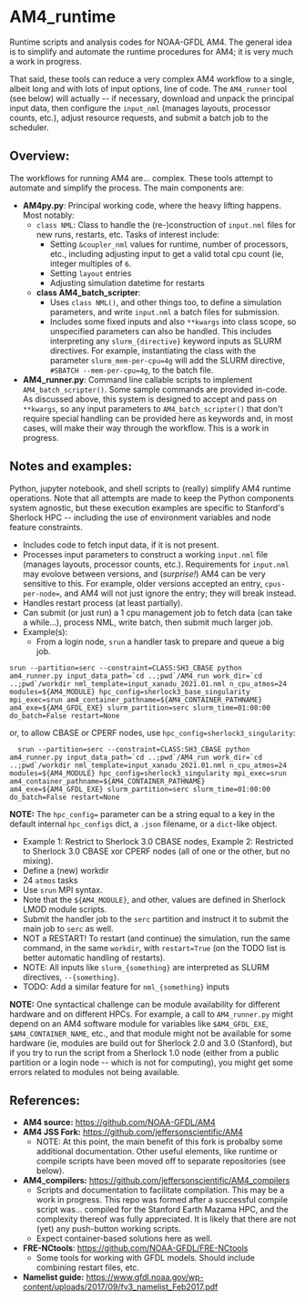 # AM4_runtime
Runtime scripts and analysis codes for NOAA-GFDL AM4. The general idea is to simplify and automate the runtime procedures for AM4; it is very much a work in progress.

That said, these tools can reduce a very complex AM4 workflow to a single, albeit long and with lots of input options, line of code. The `AM4_runner` tool (see below) will actually -- if necessary, download and unpack the principal input data, then configure the `input_nml` (manages layouts, processor counts, etc.), adjust resource requests, and submit a batch job to the scheduler. 

## Overview:
The workflows for running AM4 are... complex. These tools attempt to automate and simplify the process. The main components are:
- **AM4py.py**: Principal working code, where the heavy lifting happens. Most notably:
  - `class NML`: Class to handle the (re-)construction of `input.nml` files for new runs, restarts, etc. Tasks of interest include:
    - Setting `&coupler_nml` values for runtime, number of processors, etc., including adjusting input to get a valid total cpu count (ie, integer multiples of `6`.
    - Setting `layout` entries
    - Adjusting simulation datetime for restarts
  - **class AM4_batch_scripter**:
    - Uses `class NML()`, and other things too, to define a simulation parameters, and write `input.nml` a batch files for submission.
    - Includes some fixed inputs and also `**kwargs` into class scope, so unspecified parameters can also be handled. This includes interpreting any `slurm_{directive}` keyword inputs as SLURM directives. For example, instantiating the class with the parameter `slurm_mem-per-cpu=4g` will add the SLURM directive, `#SBATCH --mem-per-cpu=4g`, to the batch file.
- **AM4_runner.py**: Command line callable scripts to implement `AM4_batch_scripter()`. Some sample commands are provided in-code. As discussed above, this system is designed to accept and pass on `**kwargs`, so any input parameters to `AM4_batch_scripter()` that don't require special handling can be provided here as keywords and, in most cases, will make their way through the workflow. This is a work in progress.
## Notes and examples:
Python, jupyter notebook, and shell scripts to (really) simplify AM4 runtime operations. Note that all attempts are made to keep the Python components system agnostic, but these execution examples are specific to Stanford's Sherlock HPC -- including the use of environment variables and node feature constraints.
  - Includes code to fetch input data, if it is not present.
  - Processes input parameters to construct a working `input.nml` file (manages layouts, processor counts, etc.). Requirements for `input.nml` may evolove between versions, and (*surprise!*) AM4 can be very sensitive to this. For example, older versions accepted an entry, `cpus-per-node=`, and AM4 will not just ignore the entry; they will break instead.
  - Handles restart process (at least partially).
  - Can submit (or just run) a 1 cpu management job to fetch data (can take a while...), process NML, write batch, then submit much larger job.
  -  Example(s):
      - From a login node, `srun` a handler task to prepare and queue a big job.
    
    srun --partition=serc --constraint=CLASS:SH3_CBASE python am4_runner.py input_data_path=`cd ..;pwd`/AM4_run work_dir=`cd ..;pwd`/workdir nml_template=input_xanadu_2021.01.nml n_cpu_atmos=24 modules=${AM4_MODULE} hpc_config=sherlock3_base_singularity mpi_exec=srun am4_container_pathname=${AM4_CONTAINER_PATHNAME} am4_exe=${AM4_GFDL_EXE} slurm_partition=serc slurm_time=01:00:00 do_batch=False restart=None

or, to allow CBASE or CPERF nodes, use `hpc_config=sherlock3_singularity`:

      srun --partition=serc --constraint=CLASS:SH3_CBASE python am4_runner.py input_data_path=`cd ..;pwd`/AM4_run work_dir=`cd ..;pwd`/workdir nml_template=input_xanadu_2021.01.nml n_cpu_atmos=24 modules=${AM4_MODULE} hpc_config=sherlock3_singularity mpi_exec=srun am4_container_pathname=${AM4_CONTAINER_PATHNAME} am4_exe=${AM4_GFDL_EXE} slurm_partition=serc slurm_time=01:00:00 do_batch=False restart=None


**NOTE:** The `hpc_config=` parameter can be a string equal to a key in the default internal `hpc_configs` dict, a `.json` filename, or a `dict`-like object.
      
  - Example 1: Restrict to Sherlock 3.0 CBASE nodes, Example 2: Restricted to Sherlock 3.0 CBASE xor CPERF nodes (all of one or the other, but no mixing).
  - Define a (new) workdir
  - 24 `atmos` tasks
  - Use `srun` MPI syntax. 
  - Note that the `${AM4_MODULE}`, and other, values are defined in Sherlock LMOD module scripts. 
  - Submit the handler job to the `serc` partition and instruct it to submit the main job to `serc` as well.
  - NOT a RESTART! To restart (and continue) the simulation, run the same command, in the same `workdir`, with `restart=True` (on the TODO list is better automatic handling of restarts).
  - NOTE: All inputs like `slurm_{something}` are interpreted as SLURM directives, `--{something}`.
  - TODO: Add a similar feature for `nml_{something}` inputs


**NOTE:** One syntactical challenge can be module availability for different hardware and on different HPCs. For example, a call to `AM4_runner.py` might depend on an AM4 software module for variables like `$AM4_GFDL_EXE`, `$AM4_CONTAINER_NAME`, etc., and that module might not be available for some hardware (ie, modules are build out for Sherlock 2.0 and 3.0 (Stanford), but if you try to run the script from a Sherlock 1.0 node (either from a public partition or a login node -- which is not for computing), you might get some errors related to modules not being available.

## References:
- **AM4 source:** https://github.com/NOAA-GFDL/AM4
- **AM4 JSS Fork:** https://github.com/jeffersonscientific/AM4
  - NOTE: At this point, the main benefit of this fork is probalby some additional documentation. Other useful elements, like runtime or compile scripts have been moved off to separate repositories (see below).
- **AM4_compilers:** https://github.com/jeffersonscientific/AM4_compilers
  - Scripts and documentation to facilitate compilation. This may be a work in progress. This repo was formed after a successful compile script was... compiled for the Stanford Earth Mazama HPC, and the complexity thereof was fully appreciated. It is likely that there are not (yet) any push-button working scripts. 
  - Expect container-based solutions here as well.
- **FRE-NCtools**: https://github.com/NOAA-GFDL/FRE-NCtools
  - Some tools for working with GFDL models. Should include combining restart files, etc.
- **Namelist guide:** https://www.gfdl.noaa.gov/wp-content/uploads/2017/09/fv3_namelist_Feb2017.pdf

